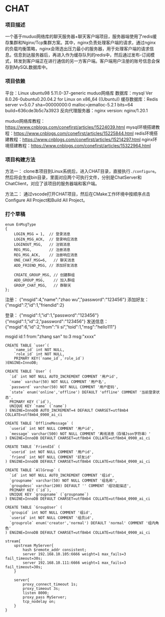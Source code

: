 # CHAT

### 项目描述
一个基于muduo网络库的聊天服务器+聊天客户端项目，服务器端使用了redis缓存集群和Nginx/Tcp集群方案。其中，nginx负责处理客户端的请求，通过nginx的负载均衡策略，nginx会筛选出压力最小的服务器，用于处理客户端的请求信息。信息到达服务器后，再进入作为缓存队列的redis中，然后通过发布-订阅模式，转发到客户端正在进行通信的另一方客户端。客户端用户注册的账号信息会保存到MySQL数据库中。

### 项目依赖
平台：Linux ubuntu98 5.11.0-37-generic
muduo网络库
数据库：mysql  Ver 8.0.26-0ubuntu0.20.04.2 for Linux on x86_64 ((Ubuntu))
缓存数据库：Redis server v=5.0.7 sha=00000000:0 malloc=jemalloc-5.2.1 bits=64 build=636cde3b5c7a3923
反向代理服务器：nginx version: nginx/1.20.1

muduo网络库教程：https://www.cnblogs.com/conefirst/articles/15224039.html
mysql环境搭建教程：https://www.cnblogs.com/conefirst/articles/15225844.html
redis环境搭建教程：https://www.cnblogs.com/conefirst/articles/15214297.html
nginx环境搭建教程：https://www.cnblogs.com/conefirst/articles/15322964.html


### 项目构建方法
方法一：
clone本项目到Linux系统后，进入CHAT目录，直接执行```./configure```。
然后将会生成bin目录，里面对应两个可执行文件，分别是ChatServer和ChatClient，对应了该项目的服务器端和客户端。

方法二：
通过vscode打开CHAT项目，然后在CMake工作环境中按顺序点击Configure All Project和Build All Project。




### 打个草稿
```
enum EnMsgType
{
    LOGIN_MSG = 1,  // 登录消息
    LOGIN_MSG_ACK,  // 登录响应消息
    LOGINOUT_MSG,   // 注销消息
    REG_MSG,        // 注册消息
    REG_MSG_ACK,    // 注册响应消息
    ONE_CHAT_MSG=6,   // 聊天消息
    ADD_FRIEND_MSG, // 添加好友消息

    CREATE_GROUP_MSG, // 创建群组
    ADD_GROUP_MSG,    // 加入群组
    GROUP_CHAT_MSG,   // 群聊天
};
```

注册：
{"msgid":4,"name":"zhao wu","password":"123456"}
添加好友：
{"msgid":7,"id":1,"friendid":2}

登录：
{"msgid":1,"id":1,"password":"123456"}
{"msgid":1,"id":2,"password":"123456"}
发送信息：
{"msgid":6,"id":2,"from":"li si","toid":1,"msg":"hello111"}

msgid
id:1
from:"zhang san"
to:3
msg:"xxxx"

```
CREATE TABLE `user`(
    `name_id` int NOT NULL,
    `role_id` int NOT NULL,
    PRIMARY KEY(`name_id`,`role_id`)
)ENGINE=InnoDB;
```

```
CREATE TABLE `User` (
  `id` int NOT NULL AUTO_INCREMENT COMMENT '用户id',
  `name` varchar(50) NOT NULL COMMENT '用户名',
  `password` varchar(50) NOT NULL COMMENT '用户密码',
  `state` enum('online','offline') DEFAULT 'offline' COMMENT '当前登录状态',
  PRIMARY KEY (`id`),
  UNIQUE KEY `name` (`name`)
) ENGINE=InnoDB AUTO_INCREMENT=4 DEFAULT CHARSET=utf8mb4 COLLATE=utf8mb4_0900_ai_ci 
```

```
CREATE TABLE `OfflineMessage` (
  `userid` int NOT NULL COMMENT '用户id',
  `message` varchar(500) NOT NULL COMMENT '离线消息（存储Json字符串）'
) ENGINE=InnoDB DEFAULT CHARSET=utf8mb4 COLLATE=utf8mb4_0900_ai_ci   
```

```
CREATE TABLE `FriendId` (
  `userid` int NOT NULL COMMENT '用户id',
  `friend` int NOT NULL COMMENT '好友id'
) ENGINE=InnoDB DEFAULT CHARSET=utf8mb4 COLLATE=utf8mb4_0900_ai_ci 
```

```
CREATE TABLE `AllGroup` (
  `id` int NOT NULL AUTO_INCREMENT COMMENT '组id',
  `groupname` varchar(50) NOT NULL COMMENT '组名称',
  `groupdesc` varchar(200) DEFAULT '' COMMENT '组功能描述',
  PRIMARY KEY (`id`),
  UNIQUE KEY `groupname` (`groupname`)
) ENGINE=InnoDB DEFAULT CHARSET=utf8mb4 COLLATE=utf8mb4_0900_ai_ci 
```

```
CREATE TABLE `GroupUser` (
  `groupid` int NOT NULL COMMENT '组id',
  `userid` int NOT NULL COMMENT '组员id',
  `grouprole` enum('creator','normal') DEFAULT 'normal' COMMENT '组内角色'
) ENGINE=InnoDB DEFAULT CHARSET=utf8mb4 COLLATE=utf8mb4_0900_ai_ci 
```

```
stream{
    upstream MyServer{
        hash $remote_addr consistent;
        server 192.168.10.105:6666 weight=1 max_fails=3 fail_timeout=30s;
        server 192.168.10.111:6666 weight=1 max_fails=3 fail_timeout=30s;
    }

    server{
        proxy_connect_timeout 1s;
        proxy_timeout 3s;
        listen 8000;
        proxy_pass MyServer;
        tcp_nodelay on;
    }
}
```
